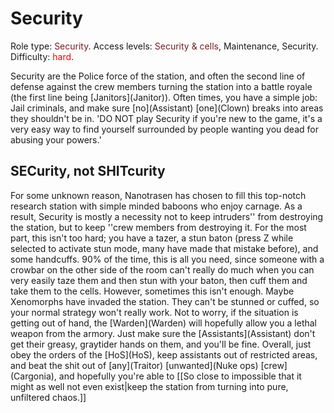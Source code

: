 # Security
Role type:  <font color= "#711e25">Security</font>. Access levels: <font color="#711e25">Security & cells</font>, Maintenance, Security. Difficulty: <font color="Red">hard</font>.

Security are the Police force of the station, and often the second line of defense against the crew members turning the station into a battle royale (the first line being \[Janitors](Janitor)). Often times, you have a simple job: Jail criminals, and make sure \[no](Assistant) \[one](Clown) breaks into areas they shouldn't be in.
'DO NOT play Security if you're new to the game, it's a very easy way to find yourself surrounded by people wanting you dead for abusing your powers.'

## SECurity, not SHITcurity

For some unknown reason, Nanotrasen has chosen to fill this top-notch research station with simple minded baboons who enjoy carnage. As a result, Security is mostly a necessity not to keep intruders'' from destroying the station, but to keep ''crew members from destroying it. For the most part, this isn't too hard; you have a tazer, a stun baton (press Z while selected to activate stun mode, many have made that mistake before), and some handcuffs. 90% of the time, this is all you need, since someone with a crowbar on the other side of the room can't really do much when you can very easily taze them and then stun with your baton, then cuff them and take them to the cells. However, sometimes this isn't enough. Maybe Xenomorphs have invaded the station. They can't be stunned or cuffed, so your normal strategy won't really work. Not to worry, if the situation is getting out of hand, the \[Warden](Warden) will hopefully allow you a lethal weapon from the armory. Just make sure the \[Assistants](Assistant) don't get their greasy, graytider hands on them, and you'll be fine. Overall, just obey the orders of the \[HoS](HoS), keep assistants out of restricted areas, and beat the shit out of \[any](Traitor) \[unwanted](Nuke ops) \[crew](Cargonia), and hopefully you're able to [[So close to impossible that it might as well not even exist|keep the station from turning into pure, unfiltered chaos.]]
